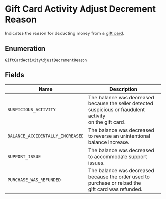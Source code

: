
# Gift Card Activity Adjust Decrement Reason

Indicates the reason for deducting money from a [gift card](../../doc/models/gift-card.md).

## Enumeration

`GiftCardActivityAdjustDecrementReason`

## Fields

| Name | Description |
|  --- | --- |
| `SUSPICIOUS_ACTIVITY` | The balance was decreased because the seller detected suspicious or fraudulent activity<br>on the gift card. |
| `BALANCE_ACCIDENTALLY_INCREASED` | The balance was decreased to reverse an unintentional balance increase. |
| `SUPPORT_ISSUE` | The balance was decreased to accommodate support issues. |
| `PURCHASE_WAS_REFUNDED` | The balance was decreased because the order used to purchase or reload the<br>gift card was refunded. |

